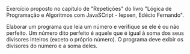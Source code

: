 Exercício proposto no capítulo de "Repetições" do livro "Lógica de Programação e Algoritmos com JavaSCript - Iepsen, Edécio Fernando".

Elaborar um programa que leia um número e verifique se ele é ou não perfeito. Um número dito perfeito é aquele que é igual à soma dos seus divisores inteiros (exceto o próprio número). O programa deve exibir os divisores do número e a soma deles. 
